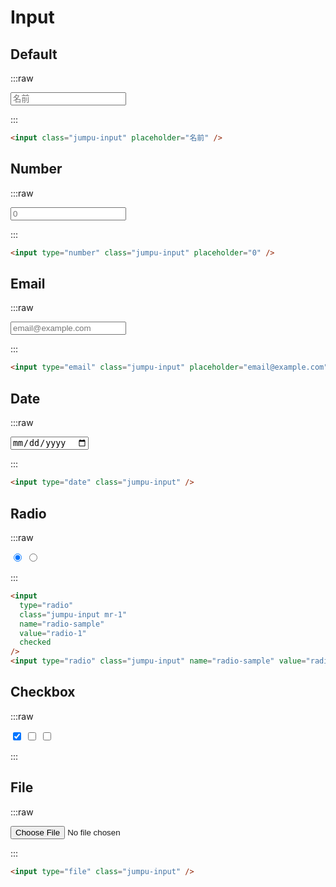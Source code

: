 # Input

## Default

:::raw

<input class="jumpu-input" placeholder="名前" />

:::

```html
<input class="jumpu-input" placeholder="名前" />
```

## Number

:::raw

<input type="number" class="jumpu-input" placeholder="0" />

:::

```html
<input type="number" class="jumpu-input" placeholder="0" />
```

## Email

:::raw

<input type="email" class="jumpu-input" placeholder="email@example.com" />

:::

```html
<input type="email" class="jumpu-input" placeholder="email@example.com" />
```

## Date

:::raw

<input type="date" class="jumpu-input" />

:::

```html
<input type="date" class="jumpu-input" />
```

## Radio

:::raw

<input type="radio" class="jumpu-input mr-1" name="radio-sample" value="radio-1" checked />
<input type="radio" class="jumpu-input" name="radio-sample" value="radio-2" />

:::

```html
<input
  type="radio"
  class="jumpu-input mr-1"
  name="radio-sample"
  value="radio-1"
  checked
/>
<input type="radio" class="jumpu-input" name="radio-sample" value="radio-2" />
```

## Checkbox

<script setup>
import { useTemplateRef, onMounted } from "vue";
const checkbox = useTemplateRef("checkbox");
onMounted(() => {
  checkbox.value.indeterminate = true;
});
</script>

:::raw

<div id="checkbox">
  <input
    type="checkbox"
    class="jumpu-input mr-1"
    value="checkbox-1"
    checked
  />
  <input
    type="checkbox"
    class="jumpu-input mr-1"
    value="checkbox-2"
  />
  <input type="checkbox" class="jumpu-input" value="checkbox-3" ref="checkbox" />
</div>

:::

## File

:::raw

<input type="file" class="jumpu-input" />

:::

```html
<input type="file" class="jumpu-input" />
```
